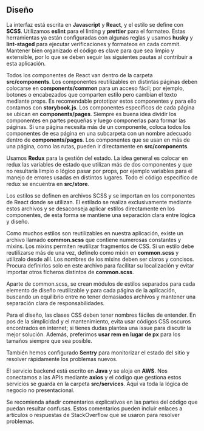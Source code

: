 ## Diseño

La interfaz está escrita en **Javascript** y **React**, y el estilo se define con **SCSS**. Utilizamos **eslint** para el linting y **prettier** para el formateo. Estas herramientas ya están configuradas con algunas reglas y usamos **husky** y **lint-staged** para ejecutar verificaciones y formateos en cada commit. Mantener bien organizado el código es clave para que sea limpio y extensible, por lo que se deben seguir las siguientes pautas al contribuir a esta aplicación.

Todos los componentes de React van dentro de la carpeta **src/components**. Los componentes reutilizables en distintas páginas deben colocarse en **components/common** para un acceso fácil; por ejemplo, botones o encabezados que comparten estilo pero cambian el texto mediante props. Es recomendable prototipar estos componentes y para ello contamos con **storybook.js**. Los componentes específicos de cada página se ubican en **components/pages**. Siempre es buena idea dividir los componentes en partes pequeñas y luego componerlas para formar las páginas. Si una página necesita más de un componente, coloca todos los componentes de esa página en una subcarpeta con un nombre adecuado dentro de **components/pages**. Los componentes que se usan en más de una página, como las rutas, pueden ir directamente en **src/components**.

Usamos **Redux** para la gestión del estado. La idea general es colocar en redux las variables de estado que utilizan más de dos componentes y que no resultaría limpio o lógico pasar por props, por ejemplo variables para el manejo de errores usadas en distintos lugares. Todo el código específico de redux se encuentra en **src/store**.

Los estilos se definen en archivos SCSS y se importan en los componentes de React donde se utilizan. El estilado se realiza exclusivamente mediante estos archivos y se desaconseja aplicar estilos directamente en los componentes, de esta forma se mantiene una separación clara entre lógica y diseño.

Como muchos estilos son reutilizables en nuestra aplicación, existe un archivo llamado **common.scss** que contiene numerosas constantes y mixins. Los mixins permiten reutilizar fragmentos de CSS. Si un estilo debe reutilizarse más de una vez, defínelo como mixin en **common.scss** y utilízalo desde allí. Los nombres de los mixins deben ser claros y concisos. Procura definirlos solo en este archivo para facilitar su localización y evitar importar otros ficheros distintos de **common.scss**.

Aparte de common.scss, se crean módulos de estilos separados para cada elemento de diseño reutilizable y para cada página de la aplicación, buscando un equilibrio entre no tener demasiados archivos y mantener una separación clara de responsabilidades.

Para el diseño, las clases CSS deben tener nombres fáciles de entender. En pos de la simplicidad y el mantenimiento, evita usar códigos CSS oscuros encontrados en internet; si tienes dudas plantea una issue para discutir la mejor solución. Además, preferimos **usar rem en lugar de px** para los tamaños siempre que sea posible.

También hemos configurado **Sentry** para monitorizar el estado del sitio y resolver rápidamente los problemas nuevos.

El servicio backend está escrito en **Java** y se aloja en **AWS**. Nos conectamos a las APIs mediante **axios** y el código que gestiona estos servicios se guarda en la carpeta **src/services**. Aquí va toda la lógica de negocio no presentacional.

Se recomienda añadir comentarios explicativos en las partes del código que puedan resultar confusas. Estos comentarios pueden incluir enlaces a artículos o respuestas de StackOverflow que se usaron para resolver problemas.
